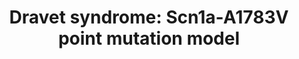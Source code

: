 ---
annotations:
- id: DOID:0080422
  parent: genetic disease
  type: Disease Ontology
  value: Dravet syndrome
- id: CL:0011005
  parent: animal cell
  type: Cell Type Ontology
  value: GABAergic interneuron
- id: PW:0000013
  parent: disease pathway
  type: Pathway Ontology
  value: disease pathway
- id: CL:0000540
  parent: animal cell
  type: Cell Type Ontology
  value: neuron
authors:
- Pepinmarshall
- Egonw
- Ddigles
citedin: ''
communities:
- RareDiseases
description: 'Dravet syndrome is a rare form of epilepsy. Between 70% and 80% of patients
  carry sodium channel α1 subunit gene (SCN1A) loss of function mutations. Truncating
  mutations (early stop codon) account for about 40% and have a significant correlation
  with an earlier age of seizures onset. The mutations lead to haploinsufficiency
  of the voltage-gated sodium channel α subunit NaV1.1 in the of GABAergic inhibitory
  interneurons in the brain.  Mutations in other genes like KCNA1, CHD2, PCDH19 and
  STXBP1 can also lead to Dravet syndrome.  '
last-edited: 2025-08-09
ndex: null
organisms:
- Mus musculus
redirect_from:
- /index.php/Pathway:WP5298
- /instance/WP5298
- /instance/WP5298_r140230
revision: r140230
schema-jsonld:
- '@context': https://schema.org/
  '@id': https://wikipathways.github.io/pathways/WP5298.html
  '@type': Dataset
  creator:
    '@type': Organization
    name: WikiPathways
  description: 'Dravet syndrome is a rare form of epilepsy. Between 70% and 80% of
    patients carry sodium channel α1 subunit gene (SCN1A) loss of function mutations.
    Truncating mutations (early stop codon) account for about 40% and have a significant
    correlation with an earlier age of seizures onset. The mutations lead to haploinsufficiency
    of the voltage-gated sodium channel α subunit NaV1.1 in the of GABAergic inhibitory
    interneurons in the brain.  Mutations in other genes like KCNA1, CHD2, PCDH19
    and STXBP1 can also lead to Dravet syndrome.  '
  keywords:
  - Akt1
  - Cacna1a
  - Cacna1b
  - Cacna1e
  - Cacna2d3
  - Cacnb1
  - Cacnb3
  - Cacnb4
  - Cacng8
  - Calm1
  - Camk2a
  - Ca²⁺
  - Chd2
  - Cl-
  - Ctps2
  - D-glucose
  - Eaat1
  - Eaat2
  - Epb41l1
  - Epb41l3
  - Fgf13
  - GABA
  - GABA transporter 1
  - GIRK1
  - GIRK3
  - Gabbr1
  - Gabbr2
  - Gabra1
  - Gabra2
  - Gabra3
  - Gabra4
  - Gabrb1
  - Gabrb3
  - Gad65
  - Gad67
  - Gfap
  - Glur1
  - Glur2
  - Glur3
  - Glur4
  - Glut1
  - Glut3
  - Glutamate
  - Glutaminase
  - Glutamine synthetase
  - Grin1
  - Grin2a
  - Grin2b
  - KCC2
  - Kcn2a
  - Kcnj10
  - K⁺
  - L(+)-lactate
  - L-glutamine
  - Lactate dehdrogenase A
  - Lactate dehydrogenase B
  - MCT1
  - Maoa
  - Maob
  - Mapk11
  - Mapkap1
  - Mct2
  - Mglur3
  - Mlst8
  - Mtor
  - Na⁺
  - Nfkb1
  - Pcdh19
  - Pik3ca
  - Pp1r1b
  - Protein kinase Cbeta type
  - Prr5
  - Prr5l
  - Pyruvate
  - Rasgrf1
  - Rictor
  - Scn1a
  - Scn1b
  - Scn2b
  - Scn3a
  - Scn3b
  - Scn4b
  - Slc17a7
  - Snat3
  - Stx16
  - Stx8
  - Stxbp1
  - Stxbp3
  - Tnf
  - VEGFR2
  license: CC0
  name: 'Dravet syndrome: Scn1a-A1783V point mutation model'
seo: CreativeWork
title: 'Dravet syndrome: Scn1a-A1783V point mutation model'
wpid: WP5298
---